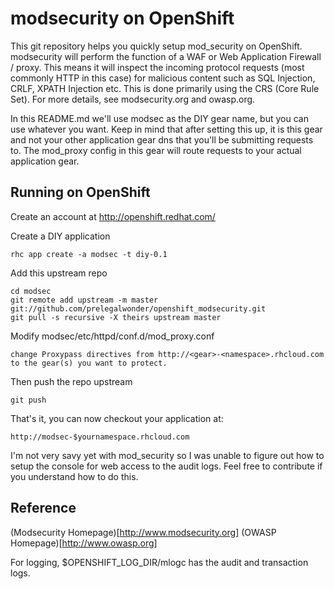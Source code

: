 modsecurity on OpenShift
===================

This git repository helps you quickly setup mod_security 
on OpenShift. modsecurity will perform the function of a WAF or
Web Application Firewall / proxy. This means it will inspect the incoming
protocol requests (most commonly HTTP in this case) for malicious content
such as SQL Injection, CRLF, XPATH Injection etc. This is done primarily 
using the CRS (Core Rule Set). For more details, see modsecurity.org and
owasp.org.

In this README.md we'll use modsec as the DIY gear name, but you can use
whatever you want. Keep in mind that after setting this up, it is this gear
and not your other application gear dns that you'll be submitting requests to. 
The mod_proxy config in this gear will route requests to your actual application
gear.


Running on OpenShift
----------------------------

Create an account at http://openshift.redhat.com/

Create a DIY application

    rhc app create -a modsec -t diy-0.1

Add this upstream repo

    cd modsec
    git remote add upstream -m master git://github.com/prelegalwonder/openshift_modsecurity.git
    git pull -s recursive -X theirs upstream master
    
Modify modsec/etc/httpd/conf.d/mod_proxy.conf

    change Proxypass directives from http://<gear>-<namespace>.rhcloud.com to the gear(s) you want to protect.

Then push the repo upstream

    git push

That's it, you can now checkout your application at:

    http://modsec-$yournamespace.rhcloud.com

I'm not very savy yet with mod_security so I was unable to figure out how to setup the console for web access
to the audit logs. Feel free to contribute if you understand how to do this.

Reference
------------------------

(Modsecurity Homepage)[http://www.modsecurity.org]
(OWASP Homepage)[http://www.owasp.org]

For logging, $OPENSHIFT_LOG_DIR/mlogc has the audit and transaction logs. 

